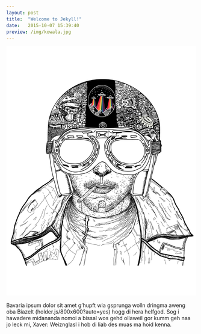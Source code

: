```yaml
---
layout: post
title:  "Welcome to Jekyll!"
date:   2015-10-07 15:39:40
preview: /img/kowala.jpg
---
```


![Picture 1](/img/kowala.jpg) 


Bavaria ipsum dolor sit amet g’hupft wia gsprunga wolln dringma aweng oba Biazelt (holder.js/800x600?auto=yes) hogg di hera helfgod. Sog i hawadere midananda nomoi a bissal wos gehd ollaweil gor kumm geh naa jo leck mi, Xaver: Weiznglasl i hob di liab des muas ma hoid kenna.
